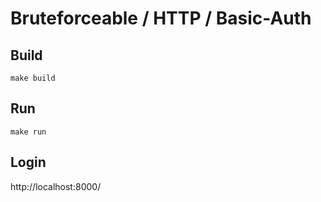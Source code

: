 # Bruteforceable / HTTP / Basic-Auth

## Build

```shell
make build
```

## Run

```shell
make run
```

## Login

http://localhost:8000/
